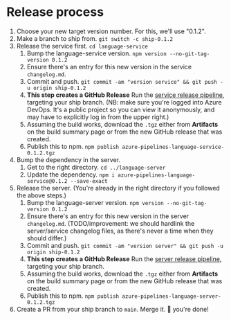 # Release process

1. Choose your new target version number. For this, we'll use "0.1.2".
2. Make a branch to ship from. `git switch -c ship-0.1.2`
3. Release the service first. `cd language-service`
    1. Bump the language-service version. `npm version --no-git-tag-version 0.1.2`
    2. Ensure there's an entry for this new version in the service `changelog.md`.
    3. Commit and push. `git commit -am "version service" && git push -u origin ship-0.1.2`
    4. **This step creates a GitHub Release** Run the [service release pipeline][release-service], targeting your ship branch. (NB: make sure you're logged into Azure DevOps. It's a public project so you can view it anonymously, and may have to explicitly log in from the upper right.)
    5. Assuming the build works, download the `.tgz` either from **Artifacts** on the build summary page or from the new GitHub release that was created.
    6. Publish this to npm. `npm publish azure-pipelines-language-service-0.1.2.tgz`
4. Bump the dependency in the server.
    1. Get to the right directory. `cd ../language-server`
    2. Update the dependency. `npm i azure-pipelines-language-service@0.1.2 --save-exact`
5. Release the server. (You're already in the right directory if you followed the above steps.)
    1. Bump the language-server version. `npm version --no-git-tag-version 0.1.2`
    2. Ensure there's an entry for this new version in the server `changelog.md`. (TODO/improvement: we should hardlink the server/service changelog files, as there's never a time when they should differ.)
    3. Commit and push. `git commit -am "version server" && git push -u origin ship-0.1.2`
    4. **This step creates a GitHub Release** Run the [server release pipeline][release-server], targeting your ship branch.
    5. Assuming the build works, download the `.tgz` either from **Artifacts** on the build summary page or from the new GitHub release that was created.
    6. Publish this to npm. `npm publish azure-pipelines-language-server-0.1.2.tgz`
6. Create a PR from your ship branch to `main`. Merge it. :tada: you're done!

[release-service]: https://dev.azure.com/ms/azure-pipelines-vscode/_build?definitionId=33 "Language service release pipeline"
[release-server]: https://dev.azure.com/ms/azure-pipelines-vscode/_build?definitionId=34 "Language server release pipeline"
